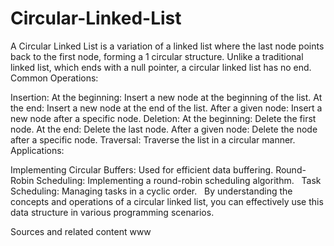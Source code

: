 # Circular-Linked-List
A Circular Linked List is a variation of a linked list where the last node points back to the first node, forming a   1  circular structure.   Unlike a traditional linked list, which ends with a null pointer, a circular linked list has no end. 
Common Operations:

Insertion:
At the beginning: Insert a new node at the beginning of the list.
At the end: Insert a new node at the end of the list.
After a given node: Insert a new node after a specific node.
Deletion:
At the beginning: Delete the first node.
At the end: Delete the last node.
After a given node: Delete the node after a specific node.
Traversal: Traverse the list in a circular manner.
Applications:

Implementing Circular Buffers: Used for efficient data buffering.
Round-Robin Scheduling: Implementing a round-robin scheduling algorithm.   
Task Scheduling: Managing tasks in a cyclic order.   
By understanding the concepts and operations of a circular linked list, you can effectively use this data structure in various programming scenarios.



Sources and related content
www
